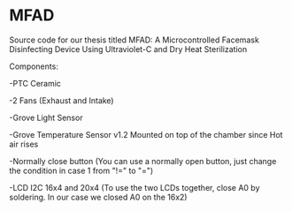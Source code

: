 # MFAD
Source code for our thesis titled MFAD: A Microcontrolled Facemask Disinfecting Device Using Ultraviolet-C and Dry Heat Sterilization


Components:

-PTC Ceramic 

-2 Fans (Exhaust and Intake)

-Grove Light Sensor

-Grove Temperature Sensor v1.2 Mounted on top of the chamber since Hot air rises

-Normally close button (You can use a normally open button, just change the condition in case 1 from "!=" to "=")

-LCD I2C 16x4 and 20x4 (To use the two LCDs together, close A0 by soldering. In our case we closed A0 on the 16x2)
